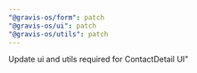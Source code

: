 ```yaml
---
"@gravis-os/form": patch
"@gravis-os/ui": patch
"@gravis-os/utils": patch
---
```


Update ui and utils required for ContactDetail UI"

